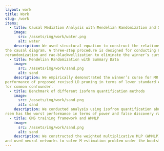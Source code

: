 ```yaml
---
layout: work
title: Work
slug: /work
items:
  - title: Causal Mediation Analysis with Mendelian Randomization and Summary Data
    image:
      src: /assets/img/work/water.png
      alt: water
    description: We used structural equation to construct the relationship between mediator, exposure, and outcome effect based on
the causal diagram. A three-step procedure is designed for conducting mediation analysis with integrated multiple GWAS using joint
rerandomization and rao-blackwellization to eliminate the winner’s curse. We also empirically demonstrated the unbiasedness of proposed framework. I am  proving the asymptotic property of the direct and indirect effect estimators, and using the delta method to construct the valid standard errors of the mediating effect.
  - title: Mendelian Randomization with Summary Data
    image:
      src: /assets/img/work/sand.png
      alt: sand
    description: We empirically demonstrated the winner’s curse for MR estimators caused by LD clumping and showed the better
performance of proposed revised LD pruning in terms of lower standard errors and no winner’s curse. We also empirically demonstrated rerandomization and rao-blackwellization can reduce bias for thirteen popular Mendelian Randomization estimators and proved the asymptotic property of Inverse Variance Weighting and debiased IVW estimator with the adjustment
for common confounder.
  - title: Benchmark of different isoform quantification methods
    image:
      src: /assets/img/work/sand.png
      alt: sand
    description: We conducted analysis using isofrom quantification abundance QTL and splicing QTL methods in GTEx real data, used negative binomial, dirichelet distribution, and multinomial logit regression model to fit real TPM proportion data, and simulated data starting from short-read RNA-seq data. Performance of rsem, kallisto, cufflinks, salmon on simulated dataset were compared and we empirically demonstrated
rsem has the worst performance in terms of power and false discovery rate.
  - title: GMS training framework and WMMLP
    image:
      src: /assets/img/work/sand.png
      alt: sand
    description: We constructed the weighted multiplicative MLP (WMMLP) in PyTorch based on taylor expansion of M estimators
and used neural networks to solve M-estimation problem under the bootstrap and cross validation context. I reviewed literatures related to neural network theory, neural control variable for variance reduction and function approximation and empirically demonstrated the low variance of estimators under the proposed WMMLP. Also, we implemented, tested, and documented different training and testing results on CIFAR10 and simulated dataset.
---
```




<br />
<br />
